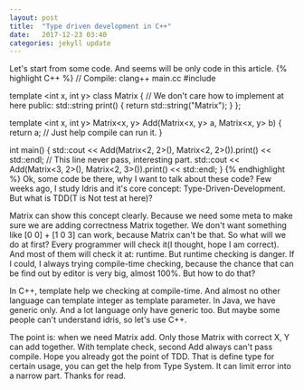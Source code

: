 ```yaml
---
layout: post
title:  "Type driven development in C++"
date:   2017-12-23 03:40
categories: jekyll update
---
```


Let's start from some code. And seems will be only code in this article.
{% highlight C++ %}
// Compile: clang++ main.cc
#include <iostream>

template <int x, int y> class Matrix {
  // We don't care how to implement at here
public:
  std::string print() { return std::string("Matrix"); }
};

template <int x, int y> Matrix<x, y> Add(Matrix<x, y> a, Matrix<x, y> b) {
  return a; // Just help compile can run it.
}

int main() {
  std::cout << Add(Matrix<2, 2>(), Matrix<2, 2>()).print() << std::endl;
  // This line never pass, interesting part.
  std::cout << Add(Matrix<3, 2>(), Matrix<2, 3>()).print() << std::endl;
}
{% endhighlight %}
Ok, some code be there, why I want to talk about these code?
Few weeks ago, I study Idris and it's core concept: Type-Driven-Development.
But what is TDD(T is Not test at here)?

Matrix can show this concept clearly. Because we need some meta to make sure we are adding correctness Matrix together.
We don't want something like [0 0] + [1 0 3] can work, because Matrix can't be that.
So what will we do at first? Every programmer will check it(I thought, hope I am correct). And most of them will check it at: runtime. But runtime checking is danger. If I could, I always trying compile-time checking, because the chance that can be find out by editor is very big, almost 100%. But how to do that?

In C++, template help we checking at compile-time.
And almost no other language can template integer as template parameter. In Java, we have generic only. And a lot language only have generic too.
But maybe some people can't understand idris, so let's use C++.

The point is: when we need Matrix add. Only those Matrix with correct X, Y can add together.
With template check, second Add always can't pass compile.
Hope you already got the point of TDD.
That is  define type for certain usage, you can get the help from Type System.
It can limit error into a narrow part.
Thanks for read.